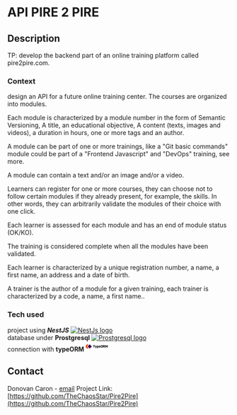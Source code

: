 # API PIRE 2 PIRE

## Description
TP: develop the backend part of an online training platform called pire2pire.com.

### Context
design an API for a future online training center.
The courses are organized into modules.

Each module is characterized by a module number in the form of Semantic Versioning,
A title, an educational objective, A content (texts, images and videos),
a duration in hours, one or more tags and an author.

A module can be part of one or more trainings, like a "Git basic commands" module could be part of a "Frontend Javascript" and "DevOps" training, see more.

A module can contain a text and/or an image and/or a video.

Learners can register for one or more courses, they can choose not to follow certain modules if they already present, for example, the skills. In other words, they can arbitrarily validate the modules of their choice with one click.

Each learner is assessed for each module and has an end of module status (OK/KO).

The training is considered complete when all the modules have been validated.

Each learner is characterized by a unique registration number, a name, a first name, an address and a date of birth.

A trainer is the author of a module for a given training, each trainer is characterized by a code, a name, a first name..

### Tech used

project using ***NestJS*** [<img width=16 alt="NestJs logo" src="https://d33wubrfki0l68.cloudfront.net/e937e774cbbe23635999615ad5d7732decad182a/26072/logo-small.ede75a6b.svg">](https://nestjs.com/)\
database under **Prostgresql** [<img width=16 alt="Prostgresql logo" src="https://www.postgresql.org/media/img/about/press/elephant.png">](https://www.postgresql.org/)\
connection with **typeORM** [<img width=50 alt="typeORM logo" src="https://github.com/typeorm/typeorm/raw/master/resources/logo_big.png">](https://typeorm.io/)

## Contact

Donovan Caron - [email](Caron.donovan1@outlook.fr)
Project Link: [https://github.com/TheChaosStar/Pire2Pire](https://github.com/TheChaosStar/Pire2Pire)
